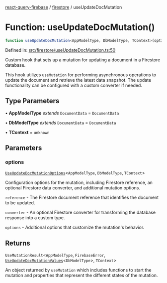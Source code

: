 [react-query-firebase](../../modules.md) / [firestore](../index.md) / useUpdateDocMutation

# Function: useUpdateDocMutation()

```ts
function useUpdateDocMutation<AppModelType, DbModelType, TContext>(options): UseMutationResult<AppModelType, FirebaseError, UseUpdateDocMutationValues<DbModelType>, TContext>
```

Defined in: [src/firestore/useUpdateDocMutation.ts:50](https://github.com/vpishuk/react-query-firebase/blob/7fbf9b6c8d5aecd24bcbf362edabf19ee5b1c72c/src/firestore/useUpdateDocMutation.ts#L50)

Custom hook that sets up a mutation for updating a document in a Firestore database.

This hook utilizes `useMutation` for performing asynchronous operations to update the document
and retrieve the latest data snapshot. The update functionality can be configured with a custom
converter if needed.

## Type Parameters

• **AppModelType** *extends* `DocumentData` = `DocumentData`

• **DbModelType** *extends* `DocumentData` = `DocumentData`

• **TContext** = `unknown`

## Parameters

### options

[`UseUpdateDocMutationOptions`](../type-aliases/UseUpdateDocMutationOptions.md)\<`AppModelType`, `DbModelType`, `TContext`\>

Configuration options for the mutation,
including Firestore reference, an optional Firestore data converter, and additional mutation options.

`reference` - The Firestore document reference that identifies the document to be updated.

`converter` - An optional Firestore converter for transforming the database response into a custom type.

`options` - Additional options that customize the mutation's behavior.

## Returns

`UseMutationResult`\<`AppModelType`, `FirebaseError`, [`UseUpdateDocMutationValues`](../type-aliases/UseUpdateDocMutationValues.md)\<`DbModelType`\>, `TContext`\>

An object returned by `useMutation`
which includes functions to start the mutation and properties that represent the different states of the mutation.
